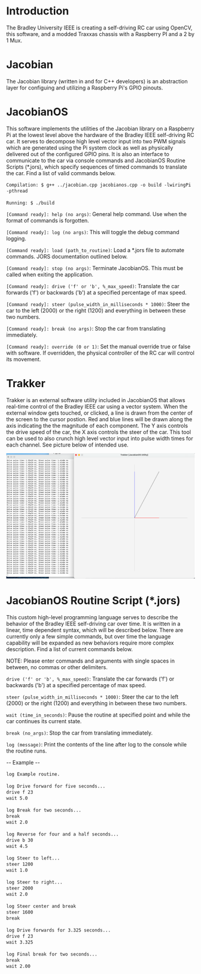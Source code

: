 # Introduction
The Bradley University IEEE is creating a self-driving RC car using OpenCV, this software, and a modded Traxxas chassis with a Raspberry PI and a 2 by 1 Mux.

# Jacobian
The Jacobian library (written in and for C++ developers) is an abstraction layer for configuing and utilizing a Raspberry Pi's GPIO pinouts. 

# JacobianOS
This software implements the utilities of the Jacobian library on a Raspberry Pi at the lowest level above the hardware of the Bradley IEEE self-driving RC car. It serves to decompose high level vector input into two PWM signals which are generated using the Pi system clock as well
as physically delivered out of the configured GPIO pins. It is also an interface to communicate to the car via console commands and 
JacobianOS Routine Scripts (*.jors), which specify sequences of timed commands to translate the car. Find a list of valid commands below.

    Compilation: $ g++ ../jacobian.cpp jacobianos.cpp -o build -lwiringPi -pthread

    Running: $ ./build

`[Command ready]: help (no args)`: General help command. Use when the format of commands is forgotten.

`[Command ready]: log (no args)`: This will toggle the debug command logging.

`[Command ready]: load (path_to_routine)`: Load a *.jors file to automate commands. JORS documentation outlined below.

`[Command ready]: stop (no args)`: Terminate JacobianOS. This must be called when exiting the application.

`[Command ready]: drive ('f' or 'b', %_max_speed)`: Translate the car forwards ('f') or backwards ('b') at a specified percentage of max speed.

`[Command ready]: steer (pulse_width_in_milliseconds * 1000)`: Steer the car to the left (2000) or the right (1200) and everything in between these two numbers.

`[Command ready]: break (no args)`: Stop the car from translating immediately.

`[Command ready]: override (0 or 1)`: Set the manual override true or false with software. If overridden, the physical controller of the RC car will control its movement.

# Trakker
Trakker is an external software utility included in JacobianOS that allows real-time control of the Bradley IEEE car using a vector system. When the external window gets touched, or clicked, a line is drawn from the center of the screen to the cursor postion. Red and blue lines will be drawn along the axis indicating the the magnitude of each component. The Y axis controls the drive speed of the car, the X axis controls the steer of the car. This tool can be used to also crunch high level vector input into pulse width times for each channel. See picture below of intended use.

![Trakker Demonstration](/assets/images/trakkerimage.png)

# JacobianOS Routine Script (*.jors)
This custom high-level programming language serves to describe the behavior of the Bradley IEEE self-driving car over time. It is written in a linear, time dependent syntax, which will be described below. There are currently only a few simple commands, but over time the language capability will be expanded as new behaviors require more complex description. Find a list of current commands below.

NOTE: Please enter commands and arguments with single spaces in between, no commas or other delimiters.

  `drive ('f' or 'b', %_max_speed)`: Translate the car forwards ('f') or backwards ('b') at a specified percentage of max speed.
  
  `steer (pulse_width_in_milliseconds * 1000)`: Steer the car to the left (2000) or the right (1200) and everything in between these two numbers.
  
  `wait (time_in_seconds)`: Pause the routine at specified point and while the car continues its current state.
  
  `break (no_args)`: Stop the car from translating immediately.
  
  `log (message)`: Print the contents of the line after log to the console while the routine runs.
  
-- Example --

~~~
log Example routine.

log Drive forward for five seconds...
drive f 23
wait 5.0

log Break for two seconds...
break
wait 2.0

log Reverse for four and a half seconds...
drive b 30
wait 4.5

log Steer to left...
steer 1200
wait 1.0

log Steer to right...
steer 2000
wait 2.0

log Steer center and break
steer 1600
break

log Drive forwards for 3.325 seconds...
drive f 23
wait 3.325

log Final break for two seconds...
break
wait 2.00
~~~
  
